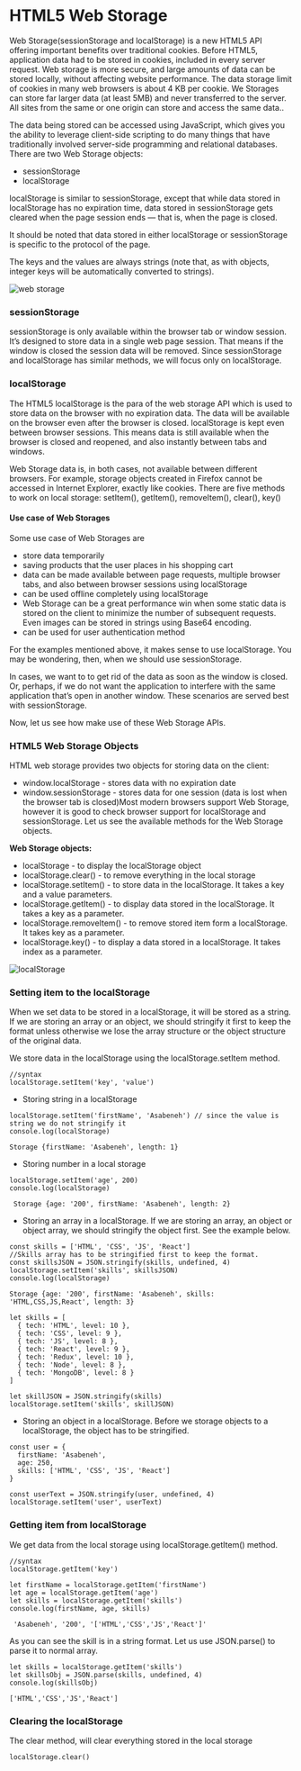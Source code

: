 # HTML5 Web Storage

Web Storage(sessionStorage and localStorage) is a new HTML5 API offering important benefits over traditional cookies. Before HTML5, application data had to be stored in cookies, included in every server request. Web storage is more secure, and large amounts of data can be stored locally, without affecting website performance. The data storage limit of cookies in many web browsers is about 4 KB per cookie. We Storages can store far larger data (at least 5MB) and never transferred to the server. All sites from the same or one origin can store and access the same data..

The data being stored can be accessed using JavaScript, which gives you the ability to leverage client-side scripting to do many things that have traditionally involved server-side programming and relational databases. There are two Web Storage objects:

- sessionStorage
- localStorage

localStorage is similar to sessionStorage, except that while data stored in localStorage has no expiration time, data stored in sessionStorage gets cleared when the page session ends — that is, when the page is closed.

It should be noted that data stored in either localStorage or sessionStorage is specific to the protocol of the page.

The keys and the values are always strings (note that, as with objects, integer keys will be automatically converted to strings).

![web storage](https://github.com/Asabeneh/30-Days-Of-JavaScript/raw/master/images/web_storage.png)

### sessionStorage

sessionStorage is only available within the browser tab or window session. It’s designed to store data in a single web page session. That means if the window is closed the session data will be removed. Since sessionStorage and localStorage has similar methods, we will focus only on localStorage.

### localStorage

The HTML5 localStorage is the para of the web storage API which is used to store data on the browser with no expiration data. The data will be available on the browser even after the browser is closed. localStorage is kept even between browser sessions. This means data is still available when the browser is closed and reopened, and also instantly between tabs and windows.

Web Storage data is, in both cases, not available between different browsers. For example, storage objects created in Firefox cannot be accessed in Internet Explorer, exactly like cookies. There are five methods to work on local storage: setItem(), getItem(), removeItem(), clear(), key()

#### Use case of Web Storages

Some use case of Web Storages are

- store data temporarily
- saving products that the user places in his shopping cart
- data can be made available between page requests, multiple browser tabs, and also between browser sessions using localStorage
- can be used offline completely using localStorage
- Web Storage can be a great performance win when some static data is stored on the client to minimize the number of subsequent requests. Even images can be stored in strings using Base64 encoding.
- can be used for user authentication method

For the examples mentioned above, it makes sense to use localStorage. You may be wondering, then, when we should use sessionStorage.

In cases, we want to to get rid of the data as soon as the window is closed. Or, perhaps, if we do not want the application to interfere with the same application that’s open in another window. These scenarios are served best with sessionStorage.

Now, let us see how make use of these Web Storage APIs.

### HTML5 Web Storage Objects

HTML web storage provides two objects for storing data on the client:

- window.localStorage - stores data with no expiration date
- window.sessionStorage - stores data for one session (data is lost when the browser tab is closed)Most modern browsers support Web Storage, however it is good to check browser support for localStorage and sessionStorage. Let us see the available methods for the Web Storage objects.

**Web Storage objects:**

* localStorage - to display the localStorage object
* localStorage.clear() - to remove everything in the local storage
* localStorage.setItem() - to store data in the localStorage. It takes a key and a value parameters.
* localStorage.getItem() - to display data stored in the localStorage. It takes a key as a parameter.
* localStorage.removeItem() - to remove stored item form a localStorage. It takes key as a parameter.
* localStorage.key() - to display a data stored in a localStorage. It takes index as a parameter.

![localStorage](https://github.com/Asabeneh/30-Days-Of-JavaScript/raw/master/images/local_storage.png)

### Setting item to the localStorage

When we set data to be stored in a localStorage, it will be stored as a string. If we are storing an array or an object, we should stringify it first to keep the format unless otherwise we lose the array structure or the object structure of the original data.

We store data in the localStorage using the localStorage.setItem method.

```
//syntax
localStorage.setItem('key', 'value')
```

- Storing string in a localStorage
```
localStorage.setItem('firstName', 'Asabeneh') // since the value is string we do not stringify it
console.log(localStorage)
```
```
Storage {firstName: 'Asabeneh', length: 1}
```

- Storing number in a local storage
```
localStorage.setItem('age', 200)
console.log(localStorage)
```
```
 Storage {age: '200', firstName: 'Asabeneh', length: 2}
 ```
- Storing an array in a localStorage. If we are storing an array, an object or object array, we should stringify the object first. See the example below.
```
const skills = ['HTML', 'CSS', 'JS', 'React']
//Skills array has to be stringified first to keep the format.
const skillsJSON = JSON.stringify(skills, undefined, 4)
localStorage.setItem('skills', skillsJSON)
console.log(localStorage)
```
```
Storage {age: '200', firstName: 'Asabeneh', skills: 'HTML,CSS,JS,React', length: 3}
```
```
let skills = [
  { tech: 'HTML', level: 10 },
  { tech: 'CSS', level: 9 },
  { tech: 'JS', level: 8 },
  { tech: 'React', level: 9 },
  { tech: 'Redux', level: 10 },
  { tech: 'Node', level: 8 },
  { tech: 'MongoDB', level: 8 }
]

let skillJSON = JSON.stringify(skills)
localStorage.setItem('skills', skillJSON)
```
- Storing an object in a localStorage. Before we storage objects to a localStorage, the object has to be stringified.
```
const user = {
  firstName: 'Asabeneh',
  age: 250,
  skills: ['HTML', 'CSS', 'JS', 'React']
}

const userText = JSON.stringify(user, undefined, 4)
localStorage.setItem('user', userText)
```

### Getting item from localStorage

We get data from the local storage using localStorage.getItem() method.

```
//syntax
localStorage.getItem('key')
```

```
let firstName = localStorage.getItem('firstName')
let age = localStorage.getItem('age')
let skills = localStorage.getItem('skills')
console.log(firstName, age, skills)
```
```
 'Asabeneh', '200', '['HTML','CSS','JS','React']'
 ```

As you can see the skill is in a string format. Let us use JSON.parse() to parse it to normal array.

```
let skills = localStorage.getItem('skills')
let skillsObj = JSON.parse(skills, undefined, 4)
console.log(skillsObj)
```
```
['HTML','CSS','JS','React']
```

### Clearing the localStorage

The clear method, will clear everything stored in the local storage

```
localStorage.clear()
```